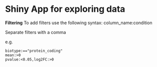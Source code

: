Shiny App for exploring data
=========================================

**Filtering**
To add filters use the following syntax:
column_name:condition

Separate filters with a comma 

e.g.

```
biotype:=="protein_coding"
mean:>0
pvalue:<0.05,log2FC:>0
```
